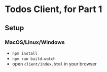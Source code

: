 # Todos Client, for Part 1

## Setup

### MacOS/Linux/Windows

* `npm install`
* `npm run build-watch`
* open `client/index.html` in your browser
